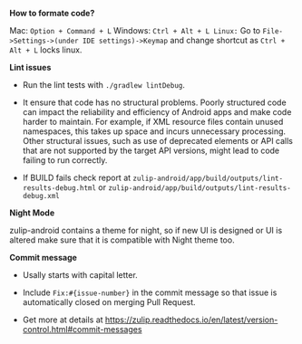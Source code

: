 **How to formate code?**

Mac: `Option + Command + L` Windows: `Ctrl + Alt + L Linux:` Go to `File->Settings->(under IDE settings)->Keymap` and change shortcut as `Ctrl + Alt + L` locks linux.

**Lint issues**

- Run the lint tests with `./gradlew lintDebug`.

- It ensure that code has no structural problems. Poorly structured code can impact the reliability and efficiency of Android apps and make code harder to maintain. For example, if XML resource files contain unused namespaces, this takes up space and incurs unnecessary processing. Other structural issues, such as use of deprecated elements or API calls that are not supported by the target API versions, might lead to code failing to run correctly.

- If BUILD fails check report at `zulip-android/app/build/outputs/lint-results-debug.html` or `zulip-android/app/build/outputs/lint-results-debug.xml`

**Night Mode**

zulip-android contains a theme for night, so if new UI is designed or UI is altered make sure that it is compatible with Night theme too.

**Commit message**

- Usally starts with capital letter.

- Include `Fix:#{issue-number}` in the commit message so that issue is automatically closed on merging Pull Request.

- Get more at details at https://zulip.readthedocs.io/en/latest/version-control.html#commit-messages

